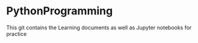 # PythonProgramming
This git contains the Learning documents as well as Jupyter notebooks for practice
